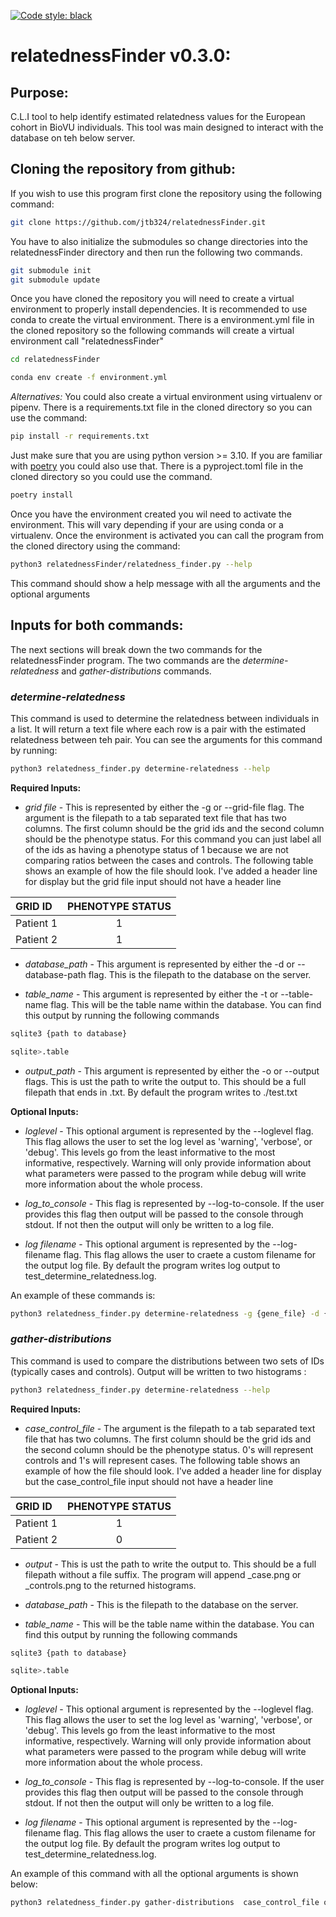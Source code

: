 [![Code style: black](https://img.shields.io/badge/code%20style-black-000000.svg)](https://github.com/psf/black)

# relatednessFinder v0.3.0:

## Purpose:
C.L.I tool to help identify estimated relatedness values for the European cohort in BioVU individuals. This tool was main designed to interact with the database on teh below server.

## Cloning the repository from github:
If you wish to use this program first clone the repository using the following command:

```bash
git clone https://github.com/jtb324/relatednessFinder.git
```

You have to also initialize the submodules so change directories into the relatednessFinder directory and then run the following two commands.

```bash
git submodule init
git submodule update
```

Once you have cloned the repository you will need to create a virtual environment to properly install dependencies. It is recommended to use conda to create the virtual environment. There is a environment.yml file in the cloned repository so the following commands will create a virtual environment call "relatednessFinder"

```bash
cd relatednessFinder

conda env create -f environment.yml
```

*Alternatives:*
You could also create a virtual environment using virtualenv or pipenv. There is a requirements.txt file in the cloned directory so you can use the command:

```bash
pip install -r requirements.txt
```

Just make sure that you are using python version >= 3.10. If you are familiar with [poetry](https://python-poetry.org/) you could also use that. There is a pyproject.toml file in the cloned directory so you could use the command.

```bash
poetry install
```

Once you have the environment created you wil need to activate the environment. This will vary depending if your are using conda or a virtualenv. Once the environment is activated you can call the program from the cloned directory using the command:

```bash
python3 relatednessFinder/relatedness_finder.py --help
```

This command should show a help message with all the arguments and the optional arguments

## Inputs for both commands:

The next sections will break down the two commands for the relatednessFinder program. The two commands are the *determine-relatedness* and *gather-distributions* commands.

### *determine-relatedness*
This command is used to determine the relatedness between individuals in a list. It will return a text file where each row is a pair with the estimated relatedness between teh pair. You can see the arguments for this command by running:

```bash
python3 relatedness_finder.py determine-relatedness --help
```

**Required Inputs:**
* *grid file* - This is represented by either the -g or --grid-file flag. The argument is the filepath to a tab separated text file that has two columns. The first column should be the grid ids and the second column should be the phenotype status. For this command you can just label all of the ids as having a phenotype status of 1 because we are not comparing ratios between the cases and controls. The following table shows an example of how the file should look. I've added a header line for display but the grid file input should not have a header line

| GRID ID | PHENOTYPE STATUS |
|:--------|:----------------:|
|Patient 1|       1          |
|Patient 2|       1          |

* *database_path* - This argument is represented by either the -d or --database-path flag. This is the filepath to the database on the server.

* *table_name* - This argument is represented by either the -t or --table-name flag. This will be the table name within the database. You can find this output by running the following commands

```bash
sqlite3 {path to database}

sqlite>.table
```

* *output_path* - This argument is represented by either the -o or --output flags. This is ust the path to write the output to. This should be a full filepath that ends in .txt. By default the program writes to ./test.txt

**Optional Inputs:**
* *loglevel* - This optional argument is represented by the --loglevel flag. This flag allows the user to set the log level as 'warning', 'verbose', or 'debug'. This levels go from the least informative to the most informative, respectively. Warning will only provide information about what parameters were passed to the program while debug will write more information about the whole process.

* *log_to_console* - This flag is represented by --log-to-console. If the user provides this flag then output will be passed to the console through stdout. If not then the output will only be written to a log file.

* *log filename* - This optional argument is represented by the --log-filename flag. This flag allows the user to craete a custom filename for the output log file. By default the program writes log output to test_determine_relatedness.log.

An example of these commands is:

```bash
python3 relatedness_finder.py determine-relatedness -g {gene_file} -d {database_path} -t {table_name} --output {output_path} --log-filename {log filename} --loglevel verbose --log-to-console
```

### *gather-distributions*
This command is used to compare the distributions between two sets of IDs (typically cases and controls). Output will be written to two histograms :

```bash
python3 relatedness_finder.py determine-relatedness --help
```

**Required Inputs:**
* *case_control_file* - The argument is the filepath to a tab separated text file that has two columns. The first column should be the grid ids and the second column should be the phenotype status. 0's will represent controls and 1's will represent cases. The following table shows an example of how the file should look. I've added a header line for display but the case_control_file input should not have a header line

| GRID ID | PHENOTYPE STATUS |
|:--------|:----------------:|
|Patient 1|       1          |
|Patient 2|       0          |

* *output* - This is ust the path to write the output to. This should be a full filepath without a file suffix. The program will append _case.png or _controls.png to the returned histograms.

* *database_path* - This is the filepath to the database on the server.

* *table_name* - This will be the table name within the database. You can find this output by running the following commands

```bash
sqlite3 {path to database}

sqlite>.table
```

**Optional Inputs:**
* *loglevel* - This optional argument is represented by the --loglevel flag. This flag allows the user to set the log level as 'warning', 'verbose', or 'debug'. This levels go from the least informative to the most informative, respectively. Warning will only provide information about what parameters were passed to the program while debug will write more information about the whole process.

* *log_to_console* - This flag is represented by --log-to-console. If the user provides this flag then output will be passed to the console through stdout. If not then the output will only be written to a log file.

* *log filename* - This optional argument is represented by the --log-filename flag. This flag allows the user to craete a custom filename for the output log file. By default the program writes log output to test_determine_relatedness.log.

An example of this command with all the optional arguments is shown below:

```bash
python3 relatedness_finder.py gather-distributions  case_control_file output_path database_path table_name --log-filename {log filename} --loglevel verbose --log-to-console
```